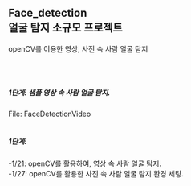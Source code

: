 ## Face_detection <br>얼굴 탐지 소규모 프로젝트

openCV를 이용한 영상, 사진 속 사람 얼굴 탐지 

<br>
<br>

<h5> 1단계: 샘플 영상 속 사람 얼굴 탐지.</h5>
File: FaceDetectionVideo

<br>
<br>

<h5>1단계:</h5>
-1/21: openCV를 활용하여, 영상 속 사람 얼굴 탐지.
<br>-1/27: openCV를 활용한 사진 속 사람 얼굴 탐지 환경 세팅.
